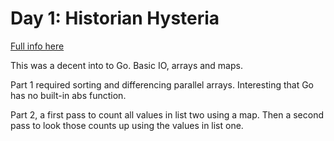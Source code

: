 # Day 1: Historian Hysteria

[Full info here](https://adventofcode.com/2024/day/1)

This was a decent into to Go. Basic IO, arrays and maps.

Part 1 required sorting and differencing parallel arrays. Interesting that
Go has no built-in abs function.

Part 2, a first pass to count all values in list two using a map. Then a
second pass to look those counts up using the values in list one.
